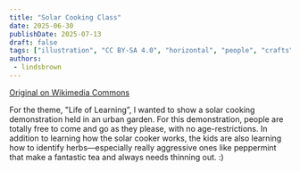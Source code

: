 ```yaml
---
title: "Solar Cooking Class"
date: 2025-06-30
publishDate: 2025-07-13
draft: false
tags: ["illustration", "CC BY-SA 4.0", "horizontal", "people", "crafts", "solar", "education", "2025-collab"]
authors:
 - lindsbrown
---
```


[Original on Wikimedia Commons](https://commons.wikimedia.org/wiki/File:Solar_Cooking_Class_-_Solarpunk_Art_Collab_2025.jpg)

For the theme, "Life of Learning”, I wanted to show a solar cooking demonstration held in an urban garden. For this demonstration, people are totally free to come and go as they please, with no age-restrictions. In addition to learning how the solar cooker works, the kids are also learning how to identify herbs—especially really aggressive ones like peppermint that make a fantastic tea and always needs thinning out. :)